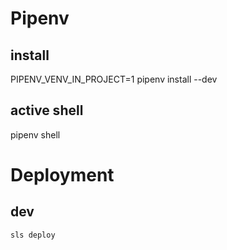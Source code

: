 # Pipenv

## install

PIPENV_VENV_IN_PROJECT=1 pipenv install --dev

## active shell

pipenv shell

# Deployment

## dev

```
sls deploy
```
